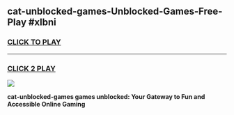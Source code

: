 
## cat-unblocked-games-Unblocked-Games-Free-Play #xlbni
<h3>
<a href="https://us.freeplayer.one?title=cat-unblocked-games&ref=9M">CLICK TO PLAY</a></h3>
<hr>

<h3>
<a href="https://us.freeplayer.one?title=cat-unblocked-games&ref=9M">CLICK 2 PLAY</a>
  
</h3>

<a href="https://us.freeplayer.one?title=cat-unblocked-games&ref=9M"><img src="https://clearcache.store/games.png"></a>


**cat-unblocked-games games unblocked: Your Gateway to Fun and Accessible Online Gaming**
